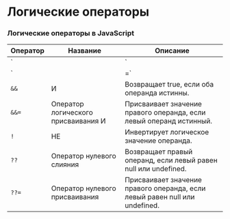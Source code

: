 # Логические операторы

### Логические операторы в JavaScript

| Оператор | Название                          | Описание                                      |
|----------|-----------------------------------|-----------------------------------------------|
| `||`     | ИЛИ                               | Возвращает true, если хотя бы один операнд истинный. возвращает первое истинное значение если все false последнее даже если false  |
| `||=`    | Оператор логического присваивания ИЛИ | Присваивает значение правого операнда, если левый операнд ложен. |
| `&&`     | И                                 | Возвращает true, если оба операнда истинны. |
| `&&=`    | Оператор логического присваивания И | Присваивает значение правого операнда, если левый операнд истинный. |
| `!`      | НЕ                                | Инвертирует логическое значение операнда.    |
| `??`     | Оператор нулевого слияния        | Возвращает правый операнд, если левый равен null или undefined. |
| `??=`    | Оператор нулевого присваивания    | Присваивает значение правого операнда, если левый равен null или undefined. |

```js

```

